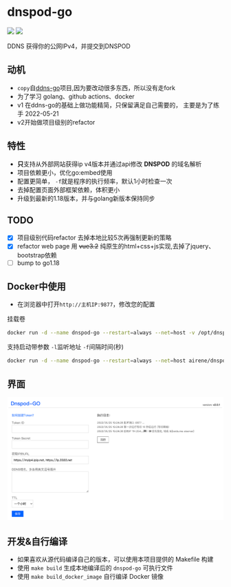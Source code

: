 # dnspod-go

<img src=https://img.shields.io/docker/image-size/airene/dnspod-go /> <img src=https://img.shields.io/docker/pulls/airene/dnspod-go />

DDNS 获得你的公网IPv4，并提交到DNSPOD

## 动机

- `copy`自[ddns-go](https://github.com/jeessy2/ddns-go)项目,因为要改动很多东西，所以没有走fork
- 为了学习 golang、github actions、docker
- v1 在ddns-go的基础上做功能精简，只保留满足自己需要的， 主要是为了练手 2022-05-21
- v2开始做项目级别的refactor

## 特性

- **只**支持从外部网站获得ip v4版本并通过api修改 **DNSPOD** 的域名解析
- 项目依赖更小，优化go:embed使用
- 配置更简单， `-f`就是程序的执行频率，默认1小时检查一次
- 去掉配置页面外部框架依赖，体积更小
- 升级到最新的1.18版本，并与golang新版本保持同步

## TODO
- [x] 项目级别代码refactor 去掉本地比较5次再强制更新的策略
- [x] refactor web page 用 ~~vue3.2~~ 纯原生的html+css+js实现,去掉了jquery、bootstrap依赖
- [ ] bump to go1.18

## Docker中使用

- 在浏览器中打开`http://主机IP:9877`，修改您的配置

挂载卷
```bash
docker run -d --name dnspod-go --restart=always --net=host -v /opt/dnspod-go:/root airene/dnspod-go
```

支持启动带参数 `-l`监听地址 `-f`间隔时间(秒)

```bash
docker run -d --name dnspod-go --restart=always --net=host airene/dnspod-go -l :9877 -f 600
 ```

## 界面

![dnspod](dnspod.png)

## 开发&自行编译

- 如果喜欢从源代码编译自己的版本，可以使用本项目提供的 Makefile 构建
- 使用 `make build` 生成本地编译后的 `dnspod-go` 可执行文件
- 使用 `make build_docker_image` 自行编译 Docker 镜像
